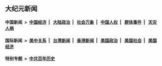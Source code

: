 ## 大纪元新闻

#### 中国新闻 &nbsp;>&nbsp; [中国经济](indexes/ncid283/README.md?10081245) &nbsp;| &nbsp; [大陆政治](indexes/ncid277/README.md?10081245) &nbsp;| &nbsp; [社会万象](indexes/ncid282/README.md?10081245) &nbsp;| &nbsp; [中国人权](indexes/ncid278/README.md?10081245) &nbsp;| &nbsp; [群体事件](indexes/ncid279/README.md?10081245) &nbsp;| &nbsp; [天灾人祸](indexes/ncid280/README.md?10081245)

#### 国际新闻 &nbsp;>&nbsp; [美中关系](indexes/nf1412576/README.md?10081245) &nbsp;| &nbsp; [台湾新闻](indexes/ncid1349361/README.md?10081245) &nbsp;| &nbsp; [香港新闻](indexes/ncid1349362/README.md?10081245) &nbsp;| &nbsp; [美国政治](indexes/ncid1078159/README.md?10081245) &nbsp;| &nbsp; [美国社会](indexes/ncid1078160/README.md?10081245) &nbsp;| &nbsp; [美国经济](indexes/ncid1078158/README.md?10081245)

#### 特别专题 &nbsp;>&nbsp; [中共百年历史](https://github.com/epoch-news/epoch-special/blob/master/README.md?10081245)  
